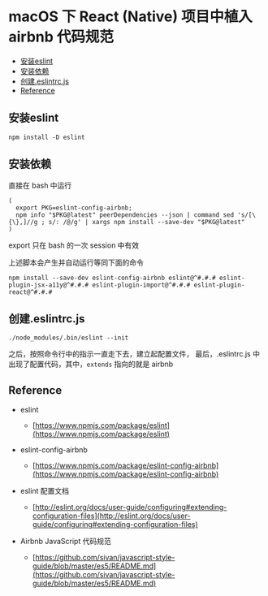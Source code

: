 # macOS 下 React (Native) 项目中植入 airbnb 代码规范

- [安装eslint](#安装eslint)
- [安装依赖](#安装依赖)
- [创建.eslintrc.js](#创建eslintrcjs)
- [Reference](#reference)

## 安装eslint

```shell
npm install -D eslint
```

## 安装依赖

直接在 bash 中运行

```shell
(
  export PKG=eslint-config-airbnb;
  npm info "$PKG@latest" peerDependencies --json | command sed 's/[\{\},]//g ; s/: /@/g' | xargs npm install --save-dev "$PKG@latest"
)
```

export 只在 bash 的一次 session 中有效

上述脚本会产生并自动运行等同下面的命令

```shell
npm install --save-dev eslint-config-airbnb eslint@^#.#.# eslint-plugin-jsx-a11y@^#.#.# eslint-plugin-import@^#.#.# eslint-plugin-react@^#.#.#
```

## 创建.eslintrc.js

```shell
./node_modules/.bin/eslint --init
```

之后，按照命令行中的指示一直走下去，建立起配置文件，
最后，.eslintrc.js 中出现了配置代码，其中，`extends` 指向的就是 airbnb

## Reference

- eslint
	- [https://www.npmjs.com/package/eslint](https://www.npmjs.com/package/eslint)

- eslint-config-airbnb
	- [https://www.npmjs.com/package/eslint-config-airbnb](https://www.npmjs.com/package/eslint-config-airbnb)

- eslint 配置文档
	- [http://eslint.org/docs/user-guide/configuring#extending-configuration-files](http://eslint.org/docs/user-guide/configuring#extending-configuration-files)

- Airbnb JavaScript 代码规范
	- [https://github.com/sivan/javascript-style-guide/blob/master/es5/README.md](https://github.com/sivan/javascript-style-guide/blob/master/es5/README.md)

